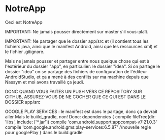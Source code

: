 # NotreApp
Ceci est NotreApp

IMPORTANT: 
Ne jamais pousser directement sur master s'il vous-plaît. 


IMPORTANT: 
Ne partager que le dossier app/src et  (il contient tous les fichiers java, ainsi que le manifest Android, ainsi que les ressources xml) et le fichier .gitignore.

Mais ne jamais pousser et partager entre nous quelque chose qui est à l'extérieur du dossier "app", 
en particulier: le dossier "idea". Si on partage le dossier "idea" on se partage des fichiers de 
configuration de l'éditeur AndroidStudio, et ça a mené à des conflits sur ma machine depuis que Nassym
et moi avons travaillé ça jeudi.


DONC QUAND VOUS FAITES UN PUSH VERS CE REPOSITORY SUR GITHUB, ASSUREZ-VOUS DE NE COCHER QUE CE QUI
EST DANS LE DOSSIER app/src



GOOGLE PLAY SERVICES :
le manifest est dans le partage, donc ça devrait aller
Mais le buiild_gradle, non!
Donc: 
dependencies {
    compile fileTree(dir: 'libs', include: ['*.jar'])
    compile 'com.android.support:appcompat-v7:21.0.3'
    compile 'com.google.android.gms:play-services:6.5.87'  //nouvelle regle pour googlePlay
}
dans le build.gradle
